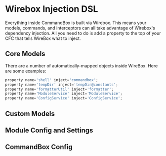 # Wirebox Injection DSL

Everything inside CommandBox is built via Wirebox. This means your models, commands, and interceptors can all take advantage of Wirebox's dependency injection.   All you need to do is add a property to the top of your CFC that tells WireBox what to inject.

## Core Models

There are a number of automatically-mapped objects inside WireBox.  Here are some examples:

```javascript
property name='shell' inject='commandbox';
property name='tempDir' inject='tempDir@constants';
property name='formatterUtil' inject='formatter';
property name='ModuleService' inject='ModuleService';
property name='ConfigService' inject='ConfigService';

```

## Custom Models

## Module Config and Settings

## CommandBox Config 